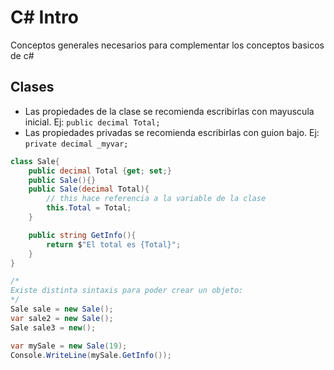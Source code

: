 # C# Intro

Conceptos generales necesarios para complementar los conceptos basicos de c#

## Clases

- Las propiedades de la clase se recomienda escribirlas con mayuscula inicial. Ej: `public decimal Total;`
- Las propiedades privadas se recomienda escribirlas con guion bajo. Ej: `private decimal _myvar;`

```c#
class Sale{
    public decimal Total {get; set;}
    public Sale(){}
    public Sale(decimal Total){
        // this hace referencia a la variable de la clase
        this.Total = Total;
    }

    public string GetInfo(){
        return $"El total es {Total}";
    }
}
```

```c#
/*
Existe distinta sintaxis para poder crear un objeto:
*/
Sale sale = new Sale();
var sale2 = new Sale();
Sale sale3 = new();

var mySale = new Sale(19);
Console.WriteLine(mySale.GetInfo());
```